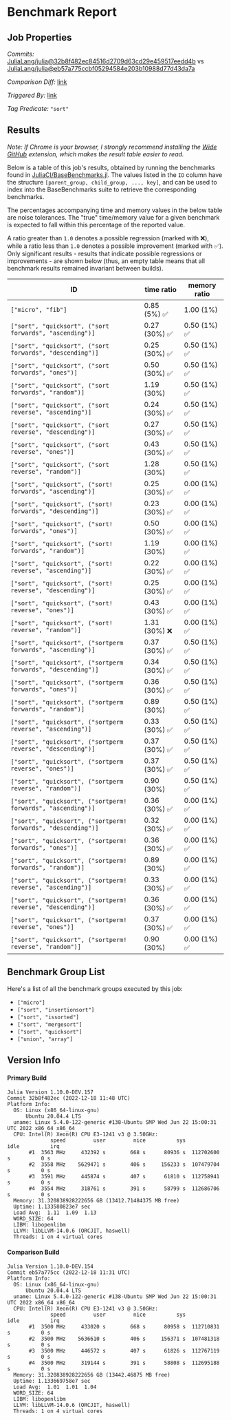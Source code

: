 # Benchmark Report

## Job Properties

*Commits:* [JuliaLang/julia@32b8f482ec84516d2709d63cd29e459517eedd4b](https://github.com/JuliaLang/julia/commit/32b8f482ec84516d2709d63cd29e459517eedd4b) vs [JuliaLang/julia@eb57a775ccbf05294584e203b10988d77d43da7a](https://github.com/JuliaLang/julia/commit/eb57a775ccbf05294584e203b10988d77d43da7a)

*Comparison Diff:* [link](https://github.com/JuliaLang/julia/compare/eb57a775ccbf05294584e203b10988d77d43da7a..32b8f482ec84516d2709d63cd29e459517eedd4b)

*Triggered By:* [link](https://github.com/JuliaLang/julia/pull/47788#issuecomment-1356927748)

*Tag Predicate:* `"sort"`

## Results

*Note: If Chrome is your browser, I strongly recommend installing the [Wide GitHub](https://chrome.google.com/webstore/detail/wide-github/kaalofacklcidaampbokdplbklpeldpj?hl=en)
extension, which makes the result table easier to read.*

Below is a table of this job's results, obtained by running the benchmarks found in
[JuliaCI/BaseBenchmarks.jl](https://github.com/JuliaCI/BaseBenchmarks.jl). The values
listed in the `ID` column have the structure `[parent_group, child_group, ..., key]`,
and can be used to index into the BaseBenchmarks suite to retrieve the corresponding
benchmarks.

The percentages accompanying time and memory values in the below table are noise tolerances. The "true"
time/memory value for a given benchmark is expected to fall within this percentage of the reported value.

A ratio greater than `1.0` denotes a possible regression (marked with :x:), while a ratio less
than `1.0` denotes a possible improvement (marked with :white_check_mark:). Only significant results - results
that indicate possible regressions or improvements - are shown below (thus, an empty table means that all
benchmark results remained invariant between builds).

| ID | time ratio | memory ratio |
|----|------------|--------------|
| `["micro", "fib"]` | 0.85 (5%) :white_check_mark: | 1.00 (1%)  |
| `["sort", "quicksort", ("sort forwards", "ascending")]` | 0.27 (30%) :white_check_mark: | 0.50 (1%) :white_check_mark: |
| `["sort", "quicksort", ("sort forwards", "descending")]` | 0.25 (30%) :white_check_mark: | 0.50 (1%) :white_check_mark: |
| `["sort", "quicksort", ("sort forwards", "ones")]` | 0.50 (30%) :white_check_mark: | 0.50 (1%) :white_check_mark: |
| `["sort", "quicksort", ("sort forwards", "random")]` | 1.19 (30%)  | 0.50 (1%) :white_check_mark: |
| `["sort", "quicksort", ("sort reverse", "ascending")]` | 0.24 (30%) :white_check_mark: | 0.50 (1%) :white_check_mark: |
| `["sort", "quicksort", ("sort reverse", "descending")]` | 0.27 (30%) :white_check_mark: | 0.50 (1%) :white_check_mark: |
| `["sort", "quicksort", ("sort reverse", "ones")]` | 0.43 (30%) :white_check_mark: | 0.50 (1%) :white_check_mark: |
| `["sort", "quicksort", ("sort reverse", "random")]` | 1.28 (30%)  | 0.50 (1%) :white_check_mark: |
| `["sort", "quicksort", ("sort! forwards", "ascending")]` | 0.25 (30%) :white_check_mark: | 0.00 (1%) :white_check_mark: |
| `["sort", "quicksort", ("sort! forwards", "descending")]` | 0.23 (30%) :white_check_mark: | 0.00 (1%) :white_check_mark: |
| `["sort", "quicksort", ("sort! forwards", "ones")]` | 0.50 (30%) :white_check_mark: | 0.00 (1%) :white_check_mark: |
| `["sort", "quicksort", ("sort! forwards", "random")]` | 1.19 (30%)  | 0.00 (1%) :white_check_mark: |
| `["sort", "quicksort", ("sort! reverse", "ascending")]` | 0.22 (30%) :white_check_mark: | 0.00 (1%) :white_check_mark: |
| `["sort", "quicksort", ("sort! reverse", "descending")]` | 0.25 (30%) :white_check_mark: | 0.00 (1%) :white_check_mark: |
| `["sort", "quicksort", ("sort! reverse", "ones")]` | 0.43 (30%) :white_check_mark: | 0.00 (1%) :white_check_mark: |
| `["sort", "quicksort", ("sort! reverse", "random")]` | 1.31 (30%) :x: | 0.00 (1%) :white_check_mark: |
| `["sort", "quicksort", ("sortperm forwards", "ascending")]` | 0.37 (30%) :white_check_mark: | 0.50 (1%) :white_check_mark: |
| `["sort", "quicksort", ("sortperm forwards", "descending")]` | 0.34 (30%) :white_check_mark: | 0.50 (1%) :white_check_mark: |
| `["sort", "quicksort", ("sortperm forwards", "ones")]` | 0.36 (30%) :white_check_mark: | 0.50 (1%) :white_check_mark: |
| `["sort", "quicksort", ("sortperm forwards", "random")]` | 0.89 (30%)  | 0.50 (1%) :white_check_mark: |
| `["sort", "quicksort", ("sortperm reverse", "ascending")]` | 0.33 (30%) :white_check_mark: | 0.50 (1%) :white_check_mark: |
| `["sort", "quicksort", ("sortperm reverse", "descending")]` | 0.37 (30%) :white_check_mark: | 0.50 (1%) :white_check_mark: |
| `["sort", "quicksort", ("sortperm reverse", "ones")]` | 0.37 (30%) :white_check_mark: | 0.50 (1%) :white_check_mark: |
| `["sort", "quicksort", ("sortperm reverse", "random")]` | 0.90 (30%)  | 0.50 (1%) :white_check_mark: |
| `["sort", "quicksort", ("sortperm! forwards", "ascending")]` | 0.36 (30%) :white_check_mark: | 0.00 (1%) :white_check_mark: |
| `["sort", "quicksort", ("sortperm! forwards", "descending")]` | 0.32 (30%) :white_check_mark: | 0.00 (1%) :white_check_mark: |
| `["sort", "quicksort", ("sortperm! forwards", "ones")]` | 0.36 (30%) :white_check_mark: | 0.00 (1%) :white_check_mark: |
| `["sort", "quicksort", ("sortperm! forwards", "random")]` | 0.89 (30%)  | 0.00 (1%) :white_check_mark: |
| `["sort", "quicksort", ("sortperm! reverse", "ascending")]` | 0.33 (30%) :white_check_mark: | 0.00 (1%) :white_check_mark: |
| `["sort", "quicksort", ("sortperm! reverse", "descending")]` | 0.36 (30%) :white_check_mark: | 0.00 (1%) :white_check_mark: |
| `["sort", "quicksort", ("sortperm! reverse", "ones")]` | 0.37 (30%) :white_check_mark: | 0.00 (1%) :white_check_mark: |
| `["sort", "quicksort", ("sortperm! reverse", "random")]` | 0.90 (30%)  | 0.00 (1%) :white_check_mark: |

## Benchmark Group List

Here's a list of all the benchmark groups executed by this job:

- `["micro"]`
- `["sort", "insertionsort"]`
- `["sort", "issorted"]`
- `["sort", "mergesort"]`
- `["sort", "quicksort"]`
- `["union", "array"]`

## Version Info

#### Primary Build

```
Julia Version 1.10.0-DEV.157
Commit 32b8f482ec (2022-12-18 11:48 UTC)
Platform Info:
  OS: Linux (x86_64-linux-gnu)
      Ubuntu 20.04.4 LTS
  uname: Linux 5.4.0-122-generic #138-Ubuntu SMP Wed Jun 22 15:00:31 UTC 2022 x86_64 x86_64
  CPU: Intel(R) Xeon(R) CPU E3-1241 v3 @ 3.50GHz: 
              speed         user         nice          sys         idle          irq
       #1  3563 MHz     432392 s        668 s      80936 s  112702600 s          0 s
       #2  3558 MHz    5629471 s        406 s     156233 s  107479704 s          0 s
       #3  3591 MHz     445874 s        407 s      61810 s  112758941 s          0 s
       #4  3554 MHz     318761 s        391 s      58799 s  112686706 s          0 s
  Memory: 31.320838928222656 GB (13412.71484375 MB free)
  Uptime: 1.133580823e7 sec
  Load Avg:  1.11  1.09  1.13
  WORD_SIZE: 64
  LIBM: libopenlibm
  LLVM: libLLVM-14.0.6 (ORCJIT, haswell)
  Threads: 1 on 4 virtual cores

```

#### Comparison Build

```
Julia Version 1.10.0-DEV.154
Commit eb57a775cc (2022-12-18 11:31 UTC)
Platform Info:
  OS: Linux (x86_64-linux-gnu)
      Ubuntu 20.04.4 LTS
  uname: Linux 5.4.0-122-generic #138-Ubuntu SMP Wed Jun 22 15:00:31 UTC 2022 x86_64 x86_64
  CPU: Intel(R) Xeon(R) CPU E3-1241 v3 @ 3.50GHz: 
              speed         user         nice          sys         idle          irq
       #1  3500 MHz     433020 s        668 s      80958 s  112710831 s          0 s
       #2  3500 MHz    5636610 s        406 s     156371 s  107481318 s          0 s
       #3  3500 MHz     446572 s        407 s      61826 s  112767119 s          0 s
       #4  3500 MHz     319144 s        391 s      58808 s  112695188 s          0 s
  Memory: 31.320838928222656 GB (13442.46875 MB free)
  Uptime: 1.133669758e7 sec
  Load Avg:  1.01  1.01  1.04
  WORD_SIZE: 64
  LIBM: libopenlibm
  LLVM: libLLVM-14.0.6 (ORCJIT, haswell)
  Threads: 1 on 4 virtual cores

```
